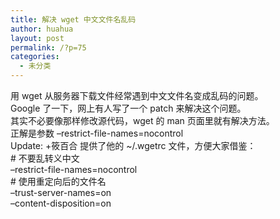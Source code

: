 ```yaml
---
title: 解决 wget 中文文件名乱码
author: huahua
layout: post
permalink: /?p=75
categories:
  - 未分类
---
```

用 wget 从服务器下载文件经常遇到中文文件名变成乱码的问题。  
Google 了一下，网上有人写了一个 patch 来解决这个问题。  
其实不必要像那样修改源代码，wget 的 man 页面里就有解决方法。  
正解是参数 &#8211;restrict-file-names=nocontrol  
Update: +筱百合 提供了他的 ~/.wgetrc 文件，方便大家借鉴：  
\# 不要乱转义中文  
&#8211;restrict-file-names=nocontrol  
\# 使用重定向后的文件名  
&#8211;trust-server-names=on  
&#8211;content-disposition=on